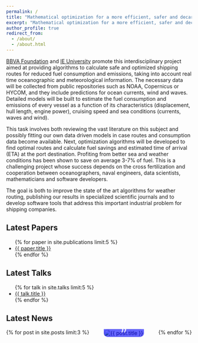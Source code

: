 ```yaml
---
permalink: /
title: "Mathematical optimization for a more efficient, safer and decarbonized maritime transport"
excerpt: "Mathematical optimization for a more efficient, safer and decarbonized maritime transport"
author_profile: true
redirect_from: 
  - /about/
  - /about.html
---
```


[BBVA Foundation](https://www.fbbva.es/) and [IE University](https://www.ie.edu/) promote this interdisciplinary project aimed at providing algorithms to calculate safe and optimized shipping routes for reduced fuel consumption and emissions, taking into account real time oceanographic and meteorological information. The necessary data will be collected from public repositories such as NOAA, Copernicus or HYCOM, and they include predictions for ocean currents, wind and waves. Detailed models will be built to estimate the fuel consumption and emissions of every vessel as a function of its characteristics (displacement, hull length, engine power), cruising speed and sea conditions (currents, waves and wind).

This task involves both reviewing the vast literature on this subject and possibly fitting our own data driven models in case routes and consumption data become available. Next, optimization algorithms will be developed to find optimal routes and calculate fuel savings and estimated time of arrival (ETA) at the port destination. Profiting from better sea and weather conditions has been shown to save on average 3-7% of fuel. This is a challenging project whose success depends on the cross fertilization and cooperation between oceanographers, naval engineers, data scientists, mathematicians and software developers.

The goal is both to improve the state of the art algorithms for weather routing, publishing our results in specialized scientific journals and to develop software tools that address this important industrial problem for shipping companies.

<!-- Add this section to display the five latest papers in bulletpoints -->
<h2>Latest Papers</h2>
<ul class="latest-articles-container">
  {% for paper in site.publications limit:5 %}
    <li><a href="{{ paper.url }}">{{ paper.title }}</a></li>
  {% endfor %}
</ul>

<!-- Add this section to display the five latest talks in bulletpoints -->
<h2>Latest Talks</h2>
<ul class="latest-talks-container">
  {% for talk in site.talks limit:5 %}
    <li><a href="{{ talk.url }}">{{ talk.title }}</a></li>
  {% endfor %}
</ul>

<!-- Add this section to display the three latest news articles horizontally -->
<h2>Latest News</h2>
<div class="latest-news-container">
  {% for post in site.posts limit:3 %}
    <div class="news-item">
      <a href="{{ post.url }}">
        <img src="{{ post.featured_image }}" alt="{{ post.title }}" style="max-width: 100%; height: auto;">
        <h3>{{ post.title }}</h3>
      </a>
    </div>
  {% endfor %}
</div>

<style>
  /* Adjusts the layout of the news container */
  .latest-news-container {
    display: flex;
    justify-content: space-between; /* Space evenly between items */
  }

  /* Style specifications for each news item */
  .news-item {
    text-align: center;
    max-width: 30%; /* Adjust the maximum width as needed */
    position: relative; /* Create a relative positioning context */
    overflow: hidden; /* Ensure nothing spills out of the box */
  }

  /* Styles for the image of the news item */
  .news-item img {
    width: 100%;
    display: block; /* Removes any gaps below the image */
    object-fit: cover; /* Crop the image to fit the container */
    border-radius: 10px; /* Add rounded borders */
    transition: transform 0.3s; /* Smooth zoom on hover for a more interactive effect */
  }

  /* Add a zoom effect when hovering over the news item */
  .news-item:hover img {
    transform: scale(1.05); /* Slight zoom effect on hover */
  }

  /* Center the title over the image */
  .news-item h3 {
    position: absolute;
    bottom: 0; /* Position the title at the bottom of the image */
    width: 100%; /* Use the full width of the parent */
    background-color: rgba(0, 0, 255, 0.6); /* Blue background with 60% opacity for readability */
    color: white; /* Text color set to white for visibility against the blue */
    padding: 10px 0; /* Padding at top and bottom */
    margin: 0; /* Remove any default margins */
    border-radius: 0 0 10px 10px; /* Rounded borders only at the bottom of the title */
    text-align: center; /* Center align the text */
  }
</style>
